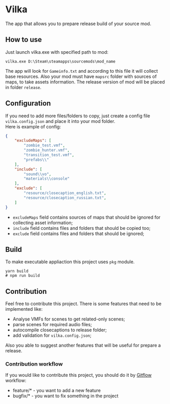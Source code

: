 # Vilka
The app that allows you to prepare release build of your source mod.

## How to use
Just launch vilka.exe with specified path to mod:

```batch
vilka.exe D:\Steam\steamapps\sourcemods\mod_name
```

The app will look for `Gameinfo.txt` and according to this file it will collect base resources.
Also your mod must have `mapsrc` folder with sources of maps, to take assets information. The release version of mod will be placed in folder `release`.


## Configuration
If you need to add more files/folders to copy, just create a config file `vilka.config.json` and place it into your mod folder.
</br>
Here is example of config:
```json
{
	"excludeMaps": [
		"zombie_test.vmf",
		"zombie_hunter.vmf",
		"transition_test.vmf",
		"prefabs\\"
	],
	"include": [
		"sound\\vo",
		"materials\\console"
	],
	"exclude": [
		"resource/closecaption_english.txt",
		"resource/closecaption_russian.txt",
	]
}
```

- `excludeMaps` field contains sources of maps that should be ignored for collecting asset information;
- `include` field contains files and folders that should be copied too;
- `exclude` field contains files and folders that should be ignored;

## Build
To make executable appliaction this project uses `pkg` module.

```batch
yarn build
# npm run build
```

## Contribution
Feel free to contribute this project. There is some features that need to be implemented like:
- Analyse VMFs for scenes to get related-only scenes;
- parse scenes for required audio files;
- autocompile closecaptions to release folder;
- add validation for `vilka.config.json`;

Also you able to suggest another features that will be useful for prepare a release.

### Contribution workflow
If you would like to contribute this project, you should do it by [Gitflow](http://danielkummer.github.io/git-flow-cheatsheet/) workflow:
- feature/* - you want to add a new feature
- bugfix/* - you want to fix something in the project

